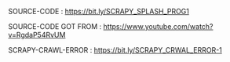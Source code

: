
  SOURCE-CODE :  https://bit.ly/SCRAPY_SPLASH_PROG1
  
  SOURCE-CODE GOT FROM :  https://www.youtube.com/watch?v=RgdaP54RvUM
  
  SCRAPY-CRAWL-ERROR :  https://bit.ly/SCRAPY_CRWAL_ERROR-1
